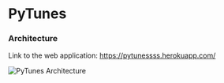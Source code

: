 # PyTunes
### Architecture

Link to the web application: https://pytunessss.herokuapp.com/

![PyTunes Architecture](https://user-images.githubusercontent.com/40240678/123195100-35ba9c00-d4c5-11eb-933c-d8142c2a3335.png)
